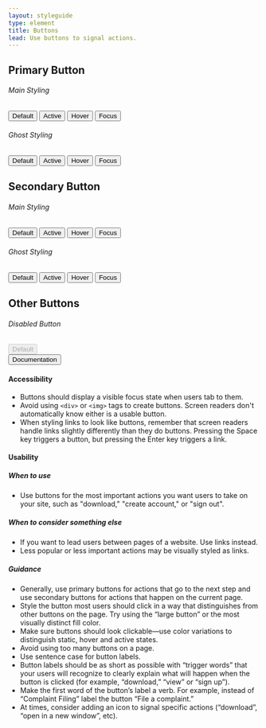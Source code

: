 ```yaml
---
layout: styleguide
type: element
title: Buttons
lead: Use buttons to signal actions. 
---
```


<div class="preview">
  <h2>Primary Button</h2>
  <h6>Main Styling</h6>
  <div class="button_wrapper">
    <button>Default</button>
    <button class="button-active">Active</button>
    <button class="button-hover">Hover</button>
    <button class="button-focus">Focus</button>
  </div>
  <h6>Ghost Styling</h6>
  <div class="button_wrapper">
    <button class="button-primary-alt">Default</button>
    <button class="button-primary-alt button-active">Active</button>
    <button class="button-primary-alt button-hover">Hover</button>
    <button class="button-primary-alt button-focus">Focus</button>
  </div>

  <h2>Secondary Button</h2>
  <h6>Main Styling</h6>
  <div class="button_wrapper">
    <button class="button-secondary">Default</button>
    <button class="button-secondary button-secondary-active">Active</button>
    <button class="button-secondary button-secondary-hover">Hover</button>
    <button class="button-secondary button-secondary-focus">Focus</button>
  </div>
  <h6>Ghost Styling</h6>
  <div class="button_wrapper">
    <button class="button-secondary-alt">Default</button>
    <button class="button-secondary-alt button-secondary-active">Active</button>
    <button class="button-secondary-alt button-secondary-hover">Hover</button>
    <button class="button-secondary-alt button-secondary-focus">Focus</button>
  </div>

  <h2>Other Buttons</h2>
  <h6>Disabled Button</h6>
  <div class="button_wrapper">
    <button disabled>Default</button>
  </div>


</div>

<div class="usa-accordion-bordered usa-accordion-docs">
  <button class="usa-button-unstyled usa-accordion-button"
      aria-expanded="true" aria-controls="collapsible-0">
    Documentation
  </button>
  <div id="collapsible-0" aria-hidden="false" class="usa-accordion-content">
    <!-- <h4 class="usa-heading">Implementation</h4>
    <p>The examples demonstrate how to use button elements. To use a button style on an anchor link, add the <code>usa-button</code> class to your anchor link. 
    <p>To use a different style button on your anchor link, add the special button class in addition to <code>usa-button</code>:</p>
    <ul>
      <li><code>usa-button-primary-alt</code></li>
      <li><code>usa-button-secondary</code></li>
      <li><code>usa-button-gray</code></li>
      <li><code>usa-button-outline</code></li>
      <li><code>usa-button-outline-inverse</code></li>
      <li><code>usa-button-disabled</code></li>
      <li><code>usa-button-big</code></li>
    </ul>
    <p>For example, a secondary button style would use the following code:
    <code>&lt;a class="usa-button usa-button-secondary" href="/my-link"&gt;My button&lt;/a&gt;</code></p> -->
    <h4 class="usa-heading">Accessibility</h4>
    <ul class="usa-content-list">
      <li>Buttons should display a visible focus state when users tab to them.</li>
      <li>Avoid using <code>&lt;div&gt;</code> or <code>&lt;img&gt;</code> tags to create buttons. Screen readers don't automatically know either is a usable button.</li>
      <li>When styling links to look like buttons, remember that screen readers handle links slightly differently than they do buttons. Pressing the Space key triggers a button, but pressing the Enter key triggers a link.</li>
    </ul>
    <h4 class="usa-heading">Usability</h4>
    <h5>When to use</h5>
    <ul class="usa-content-list">
      <li>Use buttons for the most important actions you want users to take on your site, such as "download," "create account," or "sign out".</li>
    </ul>
    <h5>When to consider something else</h5>
    <ul class="usa-content-list">
      <li>If you want to lead users between pages of a website. Use links instead.</li>
      <li>Less popular or less important actions may be visually styled as links.</li>
    </ul>
    <h5>Guidance</h5>
    <ul class="usa-content-list">
      <li>Generally, use primary buttons for actions that go to the next step and use secondary buttons for actions that happen on the current page.</li>
      <li>Style the button most users should click in a way that distinguishes from other buttons on the page. Try using the  “large button” or the most visually distinct fill color.</li>
      <li>Make sure buttons should look clickable—use color variations to distinguish static, hover and active states.</li>
      <li>Avoid using too many buttons on a page.</li>
      <li>Use sentence case for button labels. </li>
      <li>Button labels should be as short as possible with “trigger words” that your users will recognize to clearly explain what will happen when the button is clicked (for example, “download,” “view” or “sign up”).</li>
      <li>Make the first word of the button’s label a verb. For example, instead of “Complaint Filing” label the button “File a complaint.”</li>
      <li>At times, consider adding an icon to signal specific actions (“download”, “open in a new window”, etc). </li>
    </ul>
  </div>
</div>
